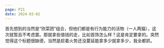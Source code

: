 ```yaml
---
page: P21
date: 2024-03-02
---
```

首先想到的当然是“欣菜团”组合，但他们都是有行为能力的活物（一人两猫），这次就暂且不考虑罢。那就拿些值钱的走，比如首饰怎么样？这是肯定要拿的。突然觉得这个标题很缺德，当然是趁着火势还没蔓延能拿多少就拿多少，我全都抓。